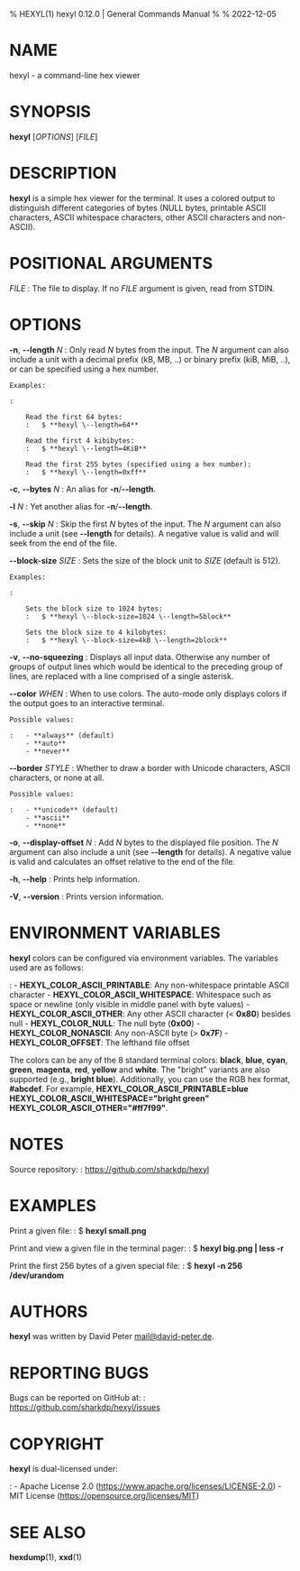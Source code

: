 % HEXYL(1) hexyl 0.12.0 | General Commands Manual
%
% 2022-12-05

# NAME

hexyl - a command-line hex viewer

# SYNOPSIS

**hexyl** [_OPTIONS_] [_FILE_]

# DESCRIPTION

**hexyl** is a simple hex viewer for the terminal.
It uses a colored output to distinguish different categories of bytes (NULL
bytes, printable ASCII characters, ASCII whitespace characters, other ASCII
characters and non-ASCII).

# POSITIONAL ARGUMENTS

_FILE_
:   The file to display.
    If no _FILE_ argument is given, read from STDIN.

# OPTIONS

**-n**, **\--length** _N_
:   Only read _N_ bytes from the input.
    The _N_ argument can also include a unit with a decimal prefix (kB, MB, ..)
    or binary prefix (kiB, MiB, ..), or can be specified using a hex number.

    Examples:

    :   

        Read the first 64 bytes:
        :   $ **hexyl \--length=64**

        Read the first 4 kibibytes:
        :   $ **hexyl \--length=4KiB**

        Read the first 255 bytes (specified using a hex number):
        :   $ **hexyl \--length=0xff**

**-c**, **\--bytes** _N_
:   An alias for **-n**/**\--length**.

**-l** _N_
:   Yet another alias for **-n**/**\--length**.

**-s**, **\--skip** _N_
:   Skip the first _N_ bytes of the input.
    The _N_ argument can also include a unit (see **\--length** for details).
    A negative value is valid and will seek from the end of the file.

**\--block-size** _SIZE_
:   Sets the size of the block unit to _SIZE_ (default is 512).

    Examples:

    :   

        Sets the block size to 1024 bytes:
        :   $ **hexyl \--block-size=1024 \--length=5block**

        Sets the block size to 4 kilobytes:
        :   $ **hexyl \--block-size=4kB \--length=2block**

**-v**, **\--no-squeezing**
:   Displays all input data.
    Otherwise any number of groups of output lines which would be identical to
    the preceding group of lines, are replaced with a line comprised of a
    single asterisk.

**\--color** _WHEN_
:   When to use colors.
    The auto-mode only displays colors if the output goes to an interactive
    terminal.

    Possible values:

    :   - **always** (default)
        - **auto**
        - **never**

**\--border** _STYLE_
:   Whether to draw a border with Unicode characters, ASCII characters, or none
    at all.

    Possible values:

    :   - **unicode** (default)
        - **ascii**
        - **none**

**-o**, **\--display-offset** _N_
:   Add _N_ bytes to the displayed file position.
    The _N_ argument can also include a unit (see **\--length** for details).
    A negative value is valid and calculates an offset relative to the end of
    the file.

**-h**, **\--help**
:   Prints help information.

**-V**, **\--version**
:   Prints version information.

# ENVIRONMENT VARIABLES

**hexyl** colors can be configured via environment variables. The variables used are as follows:

:   - **HEXYL_COLOR_ASCII_PRINTABLE**: Any non-whitespace printable ASCII character
    - **HEXYL_COLOR_ASCII_WHITESPACE**: Whitespace such as space or newline (only visible in middle panel with byte values)
    - **HEXYL_COLOR_ASCII_OTHER**: Any other ASCII character (< **0x80**) besides null
    - **HEXYL_COLOR_NULL**: The null byte (**0x00**)
    - **HEXYL_COLOR_NONASCII**: Any non-ASCII byte (> **0x7F**)
    - **HEXYL_COLOR_OFFSET**: The lefthand file offset

The colors can be any of the 8 standard terminal colors: **black**, **blue**, **cyan**, **green**, **magenta**, **red**,
**yellow** and **white**. The "bright" variants are also supported (e.g., **bright blue**). Additionally, you can use
the RGB hex format, **#abcdef**. For example, **HEXYL_COLOR_ASCII_PRINTABLE=blue HEXYL_COLOR_ASCII_WHITESPACE="bright green"
HEXYL_COLOR_ASCII_OTHER="#ff7f99"**.

# NOTES

Source repository:
:   <https://github.com/sharkdp/hexyl>

# EXAMPLES

Print a given file:
:   $ **hexyl small.png**

Print and view a given file in the terminal pager:
:   $ **hexyl big.png | less -r**

Print the first 256 bytes of a given special file:
:   $ **hexyl -n 256 /dev/urandom**

# AUTHORS

**hexyl** was written by David Peter <mail@david-peter.de>.

# REPORTING BUGS

Bugs can be reported on GitHub at:
:   <https://github.com/sharkdp/hexyl/issues>

# COPYRIGHT

**hexyl** is dual-licensed under:

:   - Apache License 2.0 (<https://www.apache.org/licenses/LICENSE-2.0>)
    - MIT License (<https://opensource.org/licenses/MIT>)

# SEE ALSO

**hexdump**(1), **xxd**(1)
